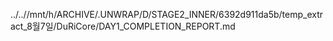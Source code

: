 ../..//mnt/h/ARCHIVE/.UNWRAP/D/STAGE2_INNER/6392d911da5b/temp_extract_8월7일/DuRiCore/DAY1_COMPLETION_REPORT.md
